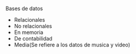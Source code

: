Bases de datos
- Relacionales
- No relacionales
- En memoria
- De contabilidad
- Media(Se refiere a los datos de musica y video)

